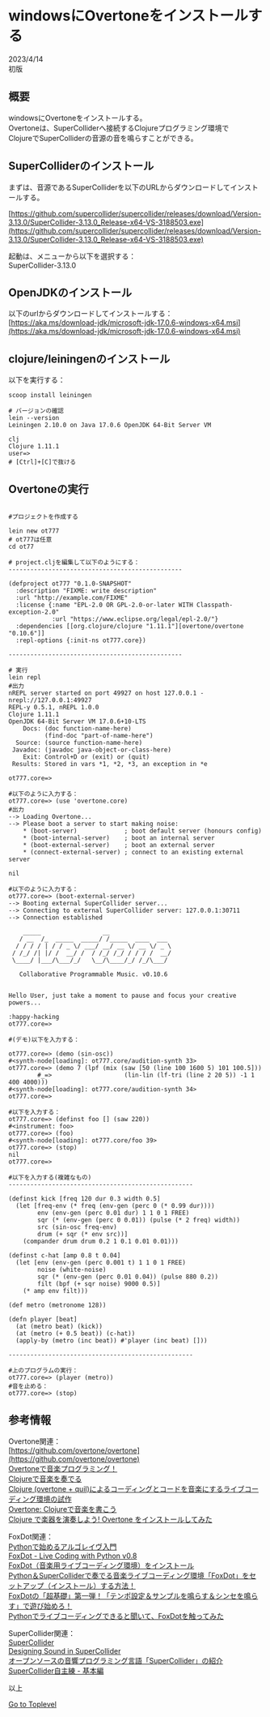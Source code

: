     
# windowsにOvertoneをインストールする  

2023/4/14        
初版    
  
## 概要  
windowsにOvertoneをインストールする。   
Overtoneは、SuperColliderへ接続するClojureプログラミング環境で  
ClojureでSuperColliderの音源の音を鳴らすことができる。  


## SuperColliderのインストール
まずは、音源であるSuperColliderを以下のURLからダウンロードしてインストールする。  

[https://github.com/supercollider/supercollider/releases/download/Version-3.13.0/SuperCollider-3.13.0_Release-x64-VS-3188503.exe](https://github.com/supercollider/supercollider/releases/download/Version-3.13.0/SuperCollider-3.13.0_Release-x64-VS-3188503.exe)  

起動は、メニューから以下を選択する：  
SuperCollider-3.13.0  

## OpenJDKのインストール
以下のurlからダウンロードしてインストールする：
[https://aka.ms/download-jdk/microsoft-jdk-17.0.6-windows-x64.msi](https://aka.ms/download-jdk/microsoft-jdk-17.0.6-windows-x64.msi)  

## clojure/leiningenのインストール
以下を実行する：
```
scoop install leiningen

# バージョンの確認
lein --version
Leiningen 2.10.0 on Java 17.0.6 OpenJDK 64-Bit Server VM

clj
Clojure 1.11.1
user=>
# [Ctrl]+[C]で抜ける

```
## Overtoneの実行

```

#プロジェクトを作成する

lein new ot777
# ot777は任意
cd ot77

# project.cljを編集して以下のようにする：
------------------------------------------------

(defproject ot777 "0.1.0-SNAPSHOT"
  :description "FIXME: write description"
  :url "http://example.com/FIXME"
  :license {:name "EPL-2.0 OR GPL-2.0-or-later WITH Classpath-exception-2.0"
            :url "https://www.eclipse.org/legal/epl-2.0/"}
  :dependencies [[org.clojure/clojure "1.11.1"][overtone/overtone "0.10.6"]]
  :repl-options {:init-ns ot777.core})

------------------------------------------------

# 実行
lein repl
#出力
nREPL server started on port 49927 on host 127.0.0.1 - nrepl://127.0.0.1:49927
REPL-y 0.5.1, nREPL 1.0.0
Clojure 1.11.1
OpenJDK 64-Bit Server VM 17.0.6+10-LTS
    Docs: (doc function-name-here)
          (find-doc "part-of-name-here")
  Source: (source function-name-here)
 Javadoc: (javadoc java-object-or-class-here)
    Exit: Control+D or (exit) or (quit)
 Results: Stored in vars *1, *2, *3, an exception in *e

ot777.core=>

#以下のように入力する：
ot777.core=> (use 'overtone.core)
#出力
--> Loading Overtone...
--> Please boot a server to start making noise:
    * (boot-server)             ; boot default server (honours config)
    * (boot-internal-server)    ; boot an internal server
    * (boot-external-server)    ; boot an external server
    * (connect-external-server) ; connect to an existing external server

nil

#以下のように入力する：
ot777.core=> (boot-external-server)
--> Booting external SuperCollider server...
--> Connecting to external SuperCollider server: 127.0.0.1:30711
--> Connection established

    _____                 __
   / __  /_  _____  _____/ /_____  ____  ___
  / / / / | / / _ \/ ___/ __/ __ \/ __ \/ _ \
 / /_/ /| |/ /  __/ /  / /_/ /_/ / / / /  __/
 \____/ |___/\___/_/   \__/\____/_/ /_/\___/

   Collaborative Programmable Music. v0.10.6


Hello User, just take a moment to pause and focus your creative powers...

:happy-hacking
ot777.core=>

#(デモ)以下を入力する：

ot777.core=> (demo (sin-osc))
#<synth-node[loading]: ot777.core/audition-synth 33>
ot777.core=> (demo 7 (lpf (mix (saw [50 (line 100 1600 5) 101 100.5]))
        #_=>                    (lin-lin (lf-tri (line 2 20 5)) -1 1 400 4000)))
#<synth-node[loading]: ot777.core/audition-synth 34>
ot777.core=>

#以下を入力する：
ot777.core=> (definst foo [] (saw 220))
#<instrument: foo>
ot777.core=> (foo)
#<synth-node[loading]: ot777.core/foo 39>
ot777.core=> (stop)
nil
ot777.core=>

#以下を入力する(複雑なもの)
---------------------------------------------------

(definst kick [freq 120 dur 0.3 width 0.5]
  (let [freq-env (* freq (env-gen (perc 0 (* 0.99 dur))))
        env (env-gen (perc 0.01 dur) 1 1 0 1 FREE)
        sqr (* (env-gen (perc 0 0.01)) (pulse (* 2 freq) width))
        src (sin-osc freq-env)
        drum (+ sqr (* env src))]
    (compander drum drum 0.2 1 0.1 0.01 0.01)))

(definst c-hat [amp 0.8 t 0.04]
  (let [env (env-gen (perc 0.001 t) 1 1 0 1 FREE)
        noise (white-noise)
        sqr (* (env-gen (perc 0.01 0.04)) (pulse 880 0.2))
        filt (bpf (+ sqr noise) 9000 0.5)]
    (* amp env filt)))

(def metro (metronome 128))

(defn player [beat]
  (at (metro beat) (kick))
  (at (metro (+ 0.5 beat)) (c-hat))
  (apply-by (metro (inc beat)) #'player (inc beat) []))

---------------------------------------------------

#上のプログラムの実行：
ot777.core=> (player (metro))
#音を止める：
ot777.core=> (stop)
```

## 参考情報 
Overtone関連：  
[https://github.com/overtone/overtone](https://github.com/overtone/overtone)  
[Overtoneで音楽プログラミング！](https://qiita.com/awakia/items/4e94b2ce9826abd9e0a1)  
[Clojureで音楽を奏でる](https://dev.classmethod.jp/articles/overton/)  
[Clojure (overtone + quil)によるコーディングとコードを音楽にするライブコーディング環境の試作](https://soma.hatenablog.jp/entry/2016/01/11/180655)  
[Overtone: Clojureで音楽を書こう](https://deltam.blogspot.com/2011/12/overtone-clojure.html)  
[Clojure で楽器を演奏しよう! Overtone をインストールしてみた](https://futurismo.biz/archives/3127/)  

FoxDot関連：  
[Pythonで始めるアルゴレイヴ入門](https://www.techscore.com/blog/2019/12/22/algorave-python/)  
[FoxDot - Live Coding with Python v0.8](https://github.com/Qirky/FoxDot)  
[FoxDot（音楽用ライブコーディング環境）をインストール](https://qiita.com/Hulc_0418/items/ba3e94633e465f7201d0)  
[Python＆SuperColliderで奏でる音楽ライブコーディング環境「FoxDot」をセットアップ（インストール）する方法！](https://blog.creative-plus.net/archives/8633)  
[FoxDotの「超基礎」第一弾！「テンポ設定＆サンプルを鳴らす＆シンセを鳴らす」で遊び始めろ！](https://blog.creative-plus.net/archives/8663)  
[Pythonでライブコーディングできると聞いて、FoxDotを触ってみた](https://blog.mtb-production.info/entry/2019/09/17/151840)  

SuperCollider関連：   
[SuperCollider](https://supercollider.github.io/)  
[Designing Sound in SuperCollider](https://en.wikibooks.org/wiki/Designing_Sound_in_SuperCollider)  
[オープンソースの音響プログラミング言語「SuperCollider」の紹介](https://tracpath.com/works/devops/supercollider/)  
[SuperCollider自主練 - 基本編](https://yoppa.org/works/ofbook_study/ofbook_study01.html)  

以上  

[Go to Toplevel](https://xshigee.github.io/web0/)  


